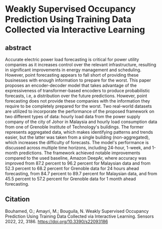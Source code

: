 # Weakly Supervised Occupancy Prediction Using Training Data Collected via Interactive Learning
## abstract
Accurate electric power load forecasting is critical for power utility companies as it increases control over the relevant infrastructure, resulting in significant improvements in energy management and scheduling. However, point forecasting appears to fall short of providing these businesses with enough information to prepare for the worst. This paper proposes an encoder-decoder model that takes advantage of the expressiveness of transformer-based encoders to produce probabilistic forecasts, i.e, a distribution over the future predictions. However, point forecasting does not provide these companies with the information they require to be completely prepared for the worst. Two real-world datasets are utilized to incorporate the performance of the proposed framework on two different types of data: hourly load data from the power supply company of the city of Johor in Malaysia and hourly load consumption data from one of Grenoble Institute of Technology's buildings. The former represents aggregated data, which makes identifying patterns and trends easier, but the latter was taken from a single building (non-aggregated), which increases the difficulty of forecasts. The model's performance is discussed across multiple time horizons, including 24-hour, 1-week, and 1-month predictions. The framework achieved notable improvements compared to the used baseline, Amazon DeepAr, where accuracy was improved from 87.2 percent to 96.2 percent for Malaysian data and from 52.3 percent to 68.2 percent for Grenoble data for 24 hours ahead forecasting, from 84.7 percent to 89.7 percent for Malaysian data, and from 45.5 percent to 57.2 percent for Grenoble data for 1 month ahead forecasting.

## Citation
Bouhamed, O.; Amayri, M.; Bouguila, N. Weakly Supervised Occupancy Prediction Using Training Data Collected via Interactive Learning. Sensors 2022, 22, 3186. https://doi.org/10.3390/s22093186 

